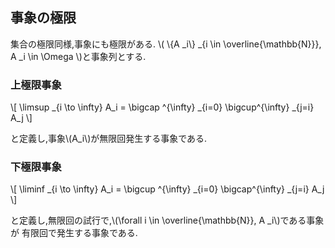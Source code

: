 ## 事象の極限
集合の極限同様,事象にも極限がある.
\\( \\{A _i\\} _{i \in \overline{\mathbb{N}}}, A _i \in \Omega \\)と事象列とする.

### 上極限事象

\\[
\limsup _{i \to \infty} A_i = \bigcap ^{\infty} _{i=0} \bigcup^{\infty} _{j=i} A_j
\\]

と定義し,事象\\(A_i\\)が無限回発生する事象である.

### 下極限事象

\\[
\liminf _{i \to \infty} A_i = \bigcup ^{\infty} _{i=0} \bigcap^{\infty} _{j=i} A_j
\\]

と定義し,無限回の試行で,\\(\forall i \in \overline{\mathbb{N}}, A _i\\)である事象が
有限回で発生する事象である.

